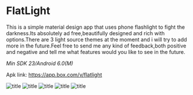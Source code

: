 # FlatLight

This is a simple material design app that uses phone flashlight to fight the darkness.Its absolutely ad free,beautifully designed and rich with options.There are 3 light source themes at the moment and i will try to add more in the future.Feel free to send me any kind of feedback,both positive and negative and tell me what features would you like to see in the future.

*Min SDK 23/Android 6.0(M)*

Apk link: https://app.box.com/v/flatlight

![title](https://i.imgur.com/Or1Gb8B.jpg)
![title](https://i.imgur.com/dY6GKdd.jpg)
![title](https://i.imgur.com/hFeFgLw.jpg)
![title](https://i.imgur.com/AGIYWvG.jpg)
![title](https://i.imgur.com/MsvH5b4.jpg)





